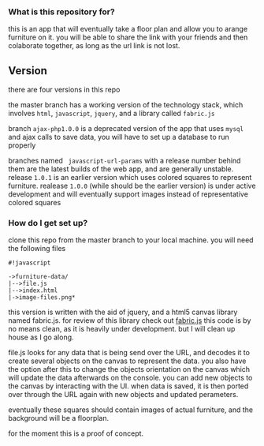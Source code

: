 ### What is this repository for? ###

this is an app that will eventually take a floor plan and allow you to arange furniture on it. you will be able to share the link with your friends and then colaborate together, as long as the url link is not lost. 

## Version ##
there are four versions in this repo

the master branch has a working version of the technology stack, which involves ```html```, ```javascript```, ```jquery```, and a library called ```fabric.js```

branch ```ajax-php1.0.0``` is a deprecated version of the app that uses ```mysql``` and ajax calls to save data, you will have to set up a database to run properly

branches named ``` javascript-url-params``` with a release number behind them are the latest builds of the web app, and are generally unstable. release ```1.0.1``` is an earlier version which uses colored squares to represent furniture. realease ```1.0.0``` (while should be the earlier version) is under active development and will eventually support images instead of representative colored squares


### How do I get set up? ###

clone this repo from the master branch to your local machine. you will need the following files


```
#!javascript

->furniture-data/
|-->file.js
|-->index.html
|->image-files.png*
```

this version is written with the aid of jquery, and a html5 canvas library named fabric.js. 
for review of this library check out [fabric.js](http://fabricjs.com/)
this code is by no means clean, as it is heavily under development. but I will clean up house as I go along.

file.js looks for any data that is being send over the URL, and decodes it to create several objects on the canvas to represent the data. you also have the option after this to change the objects orientation on the canvas which will update the data afterwards on the console. you can add new objects to the canvas by interacting with the UI. when data is saved, it is then ported over through the URL again with new objects and updated perameters. 

eventually these squares should contain images of actual furniture, and the background will be a floorplan. 

for the moment this is a proof of concept.
